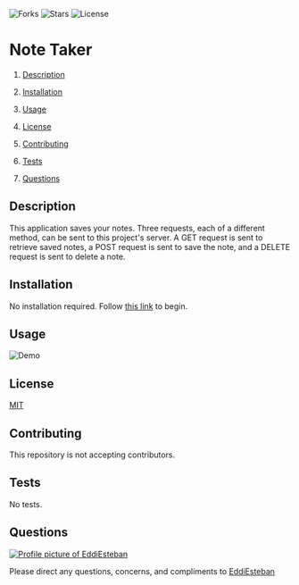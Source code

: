 ![Forks](https://img.shields.io/github/forks/EddiEsteban/note-taker) ![Stars](https://img.shields.io/github/stars/EddiEsteban/note-taker) ![License](https://img.shields.io/github/license/EddiEsteban/note-taker) 

# Note Taker

1. [Description](#toc-desc)

2. [Installation](#toc-install)

3. [Usage](#toc-usage)

4. [License](#toc-license)

5. [Contributing](#toc-contrib)

6. [Tests](#toc-tests)

7. [Questions](#toc-contact)

<a id='toc-desc'></a>
## Description
This application saves your notes. Three requests, each of a different method, can be sent to this project's server. A GET request is sent to retrieve saved notes, a POST request is sent to save the note, and a DELETE request is sent to delete a note.

<a id='toc-install'></a>
## Installation
No installation required. Follow [this link](https://salty-tor-37428.herokuapp.com/) to begin.

<a id='toc-usage'></a>
## Usage
![Demo](./assets/img/demo.gif)

<a id='toc-license'></a>
## License
[MIT](LICENSE)

<a id='toc-contrib'></a>
## Contributing
This repository is not accepting contributors.

<a id='toc-tests'></a>
## Tests
No tests.

<a id='toc-contact'></a>
## Questions
<a href="https://github.com/EddiEsteban" rel="some text">![Profile picture of EddiEsteban](https://avatars1.githubusercontent.com/u/60436198?v=4)</a>

Please direct any questions, concerns, and compliments to [EddiEsteban](https://github.com/EddiEsteban)
 
